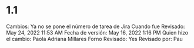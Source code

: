# 1.1

Cambios: Ya no se pone el número de tarea de Jira
Cuando fue Revisado: May 24, 2022 11:53 AM
Fecha de  versión: May 16, 2022 1:16 PM
Quien hizo el cambio: Paola Adriana Millares Forno
Revisado: Yes
Revisado por: Pau